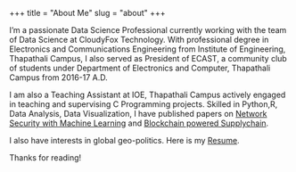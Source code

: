 +++
title = "About Me"
slug = "about"
+++

I’m a passionate Data Science Professional currently working with the team of Data Science at CloudyFox Technology. With professional degree in Electronics and Communications Engineering from Institute of Engineering, Thapathali Campus, I also served as President of ECAST, a community club of students under Department of Electronics and Computer, Thapathali Campus from 2016-17 A.D.

I am also a Teaching Assistant at IOE, Thapathali Campus actively engaged in teaching and supervising C Programming projects. Skilled in Python,R, Data Analysis, Data Visualization, I have published papers on [Network Security with Machine Learning](/library/AnomalybasedIDS.pdf) and [Blockchain powered Supplychain](http://ictaes.org/wp-content/uploads/2019/09/3_IJAE_Vol2No2.pdf).

I also have interests in global geo-politics. Here is my [Resume](/library/Saurav'sResume.pdf).


Thanks for reading!
